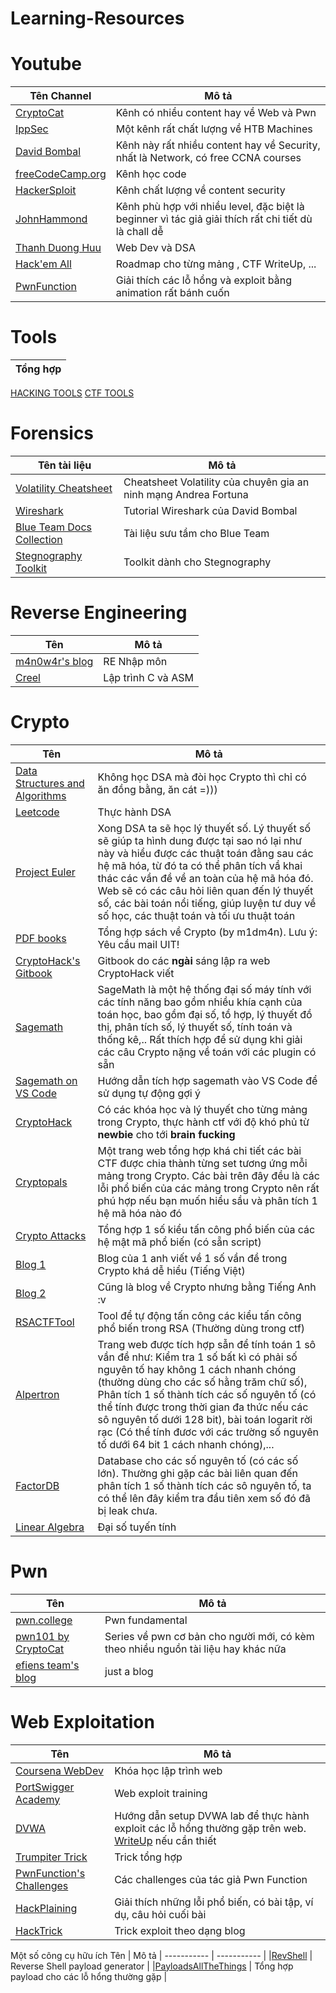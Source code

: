# Learning-Resources

# Youtube 
| Tên Channel | Mô tả
| ----------- | ----------- |
[CryptoCat](https://www.youtube.com/c/CryptoCat23)| Kênh có nhiều content hay về Web và Pwn |
[IppSec](https://www.youtube.com/c/ippsec)| Một kênh rất chất lượng về HTB Machines |
[David Bombal](https://www.youtube.com/c/DavidBombal/featured)| Kênh này rất nhiều content hay về Security, nhất là Network, có free CCNA courses |
|[freeCodeCamp.org](https://www.youtube.com/c/Freecodecamp) | Kênh học code | 
|[HackerSploit](https://www.youtube.com/c/HackerSploit/videos) | Kênh chất lượng về content security |
|[JohnHammond](https://www.youtube.com/c/JohnHammond010/featured) | Kênh phù hợp với nhiều level, đặc biệt là beginner vì tác giả giải thích rất chi tiết dù là chall dễ|
|[Thanh Duong Huu](https://www.youtube.com/c/ThanhDuongHuu/playlists) | Web Dev và DSA |
|[Hack'em All](https://hackemall.live) | Roadmap cho từng mảng , CTF WriteUp, ... | 
|[PwnFunction](https://www.youtube.com/c/PwnFunction) | Giải thích các lỗ hổng và exploit bằng animation rất bánh cuốn | 

# Tools 
| Tổng hợp|
| ----------- | 
[HACKING TOOLS](https://github.com/Z4nzu/hackingtool?fbclid=IwAR2we-inoHdOvlSm-zmVeNuzq4v0aChGREyEcHGTcndDvdrvbKLu4apBCU4)
[CTF TOOLS](https://github.com/zardus/ctf-tools)

# Forensics 

| Tên tài liệu| Mô tả
| ----------- | ----------- |
|[Volatility Cheatsheet](https://pastebin.com/2LXNgAtb) | Cheatsheet Volatility của chuyên gia an ninh mạng Andrea Fortuna | 
|[Wireshark](https://davidbombal.com/tag/wireshark/) | Tutorial Wireshark của David Bombal | 
|[Blue Team Docs Collection](https://github.com/tom0li/collection-document/blob/master/Blue%20Team%20Field%20Manual.pdf) | Tài liệu sưu tầm cho Blue Team |
|[Stegnography Toolkit](https://github.com/DominicBreuker/stego-toolkit) | Toolkit dành cho Stegnography | 




# Reverse Engineering
| Tên | Mô tả
| ----------- | ----------- |
|[m4n0w4r's blog](https://kienmanowar.wordpress.com/r4ndoms-beginning-reverse-engineering-tutorials/) | RE Nhập môn | 
|[Creel](https://www.youtube.com/c/WhatsACreel/playlists) | Lập trình C và ASM | 


# Crypto
| Tên | Mô tả
| ----------- | ----------- |
[Data Structures and Algorithms](https://www.geeksforgeeks.org/data-structures/) | Không học DSA mà đòi học Crypto thì chỉ có ăn đồng bằng, ăn cát =))) |
[Leetcode](https://leetcode.com/) | Thực hành DSA |
[Project Euler](https://projecteuler.net/)| Xong DSA ta sẽ học lý thuyết số. Lý thuyết số sẽ giúp ta hình dung được tại sao nó lại như này và hiểu được các thuật toán đằng sau các hệ mã hóa, từ đó ta có thể phân tích vầ khai thác các vần đề về an toàn của hệ mã hóa đó. Web sẽ có các câu hỏi liên quan đến lý thuyết số, các bài toán nổi tiếng, giúp luyện tư duy về số học, các thuật toán và tối ưu thuật toán |
[PDF books](https://drive.google.com/drive/folders/1H0VrNseoOPtAKlko9FX-fUg7X0CQxZf5?usp=sharing) | Tổng hợp sách về Crypto (by m1dm4n). Lưu ý: Yêu cầu mail UIT! |
[CryptoHack's Gitbook](https://cryptohack.gitbook.io/cryptobook/fundamentals/modular-arithmetic) | Gitbook do các **ngài** sáng lập ra web CryptoHack viết | 
[Sagemath](https://doc.sagemath.org/html/en/tutorial/) | SageMath là một hệ thống đại số máy tính với các tính năng bao gồm nhiều khía cạnh của toán học, bao gồm đại số, tổ hợp, lý thuyết đồ thị, phân tích số, lý thuyết số, tính toán và thống kê,.. Rất thích hợp để sử dụng khi giải các câu Crypto nặng về toán với các plugin có sẵn
[Sagemath on VS Code](https://zhuanlan.zhihu.com/p/297736314) | Hướng dẫn tích hợp sagemath vào VS Code để sử dụng tự động gợi ý |
[CryptoHack](https://cryptohack.org/)| Có các khóa học và lý thuyết cho từng mảng trong Crypto, thực hành ctf với độ khó phủ từ **newbie** cho tới **brain fucking** |
[Cryptopals](https://cryptopals.com/) | Một trang web tổng hợp khá chi tiết các bài CTF được chia thành từng set tương ứng mỗi mảng trong Crypto. Các bài trên đây đều là các lỗi phổ biến của các mảng trong Crypto nên rất phú hợp nếu bạn muốn hiểu sầu và phân tích 1 hệ mã hóa nào đó| 
[Crypto Attacks](https://github.com/jvdsn/crypto-attacks) | Tổng hợp 1 số kiểu tấn công phổ biến của các hệ mật mã phổ biến (có sẵn script) |
[Blog 1](https://drx.home.blog/category/crypto/) | Blog của 1 anh viết về 1 số vần đề trong Crypto khá dễ hiểu (Tiếng Việt) |
[Blog 2](https://bitsdeep.com/posts/) | Cũng là blog về Crypto nhưng bằng Tiếng Anh :v |
[RSACTFTool](https://github.com/Ganapati/RsaCtfTool) | Tool để tự động tấn công các kiểu tấn công phổ biến trong RSA (Thường dùng trong ctf) |
[Alpertron](https://www.alpertron.com/ENGLISH.HTM) | Trang web được tích hợp sẫn để tính toán 1 sô vần đề như: Kiểm tra 1 số bất kì có phải số nguyên tố hay không 1 cách nhanh chóng (thường dùng cho các số hằng trăm chữ số), Phân tích 1 số thành tích các số nguyên tố (có thể tính được trong thời gian đa thức nếu các sô nguyên tố dưới 128 bit), bài toán logarit rời rạc (Có thể tính đươc với các trường số nguyên tố dưới 64 bit 1 cách nhanh chóng),... |
[FactorDB](http://factordb.com/) | Database cho các số nguyên tố (có các số lớn). Thường ghi gặp các bài liên quan đến phân tích 1 số thành tích các sô nguyên tố, ta có thể lên đây kiểm tra đầu tiên xem số đó đã bị leak chưa. |
| [Linear Algebra](https://youtube.com/playlist?list=PLZHQObOWTQDPD3MizzM2xVFitgF8hE_ab) | Đại số tuyến tính |

# Pwn 
| Tên | Mô tả
| ----------- | ----------- |
|[pwn.college](https://pwn.college) | Pwn fundamental | 
| [pwn101 by CryptoCat](https://github.com/Crypto-Cat/CTF/tree/main/pwn/binary_exploitation_101) | Series về pwn cơ bản cho người mới, có kèm theo nhiều nguồn tài liệu hay khác nữa  | 
| [efiens team's blog](https://blog.efiens.com) | just a blog | 

# Web Exploitation
| Tên | Mô tả
| ----------- | ----------- |
|[Coursena WebDev](https://www.coursera.org/learn/html-css-javascript-for-web-developers?) | Khóa học lập trình web | 
|[PortSwigger Academy](https://portswigger.net/web-security) | Web exploit training | \
|[DVWA](https://www.kalilinux.in/2020/01/setup-dvwa-kali-linux.html) | Hướng dẫn setup DVWA lab để thực hành exploit các lỗ hổng thường gặp trên web. [WriteUp](https://www.youtube.com/playlist?list=PLHUKi1UlEgOJLPSFZaFKMoexpM6qhOb4Q) nếu cần thiết | 
|[Trumpiter Trick](https://github.com/Trumpiter-max/Tricks-in-web-exploit) | Trick tổng hợp | 
|[PwnFunction's Challenges](https://xss.pwnfunction.com) | Các challenges của tác giả Pwn Function | 
|[HackPlaining](https://www.hacksplaining.com/lessons) | Giải thích những lỗi phổ biến, có bài tập, ví dụ, câu hỏi cuối bài | 
|[HackTrick](https://book.hacktricks.xyz/welcome/readme) | Trick exploit theo dạng blog | 




Một số công cụ hữu ích 
 Tên | Mô tả
| ----------- | ----------- |
|[RevShell](https://www.revshells.com) | Reverse Shell payload generator | 
|[PayloadsAllTheThings](https://github.com/swisskyrepo/PayloadsAllTheThings/blob/master/Server%20Side%20Template%20Injection/README.md) | Tổng hợp payload cho các lỗ hổng thường gặp | 
